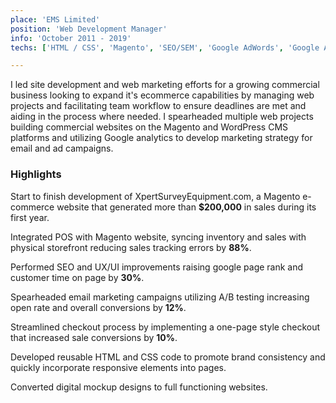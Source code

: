 ```yaml
---
place: 'EMS Limited' 
position: 'Web Development Manager'
info: 'October 2011 - 2019'
techs: ['HTML / CSS', 'Magento', 'SEO/SEM', 'Google AdWords', 'Google Analytics', 'Responsive Design', 'EMail Marketing']

---
```

<!-- ![alt DZS Logo](DZ-BW-logo.jpg) -->
I led site development and web marketing efforts for a growing commercial business looking to expand it's ecommerce capabilities by managing web projects and facilitating team workflow to ensure deadlines are met and aiding in the process where needed. I spearheaded multiple web projects building commercial websites on the Magento and WordPress CMS platforms and utilizing Google analytics to develop marketing strategy for email and ad campaigns.

### Highlights
Start to finish development of XpertSurveyEquipment.com, a Magento e-commerce website that generated more than **$200,000** in sales during its first year.

Integrated POS with Magento website, syncing inventory and sales with physical storefront reducing sales tracking errors by **88%**.

Performed SEO and UX/UI improvements raising google page rank and customer time on page by **30%**.

Spearheaded email marketing campaigns utilizing A/B testing increasing open rate and overall conversions by **12%**.

Streamlined checkout process by implementing a one-page style checkout that increased sale conversions by **10%**.

Developed reusable HTML and CSS code to promote brand consistency and quickly incorporate responsive elements into pages. 

Converted digital mockup designs to full functioning websites.
